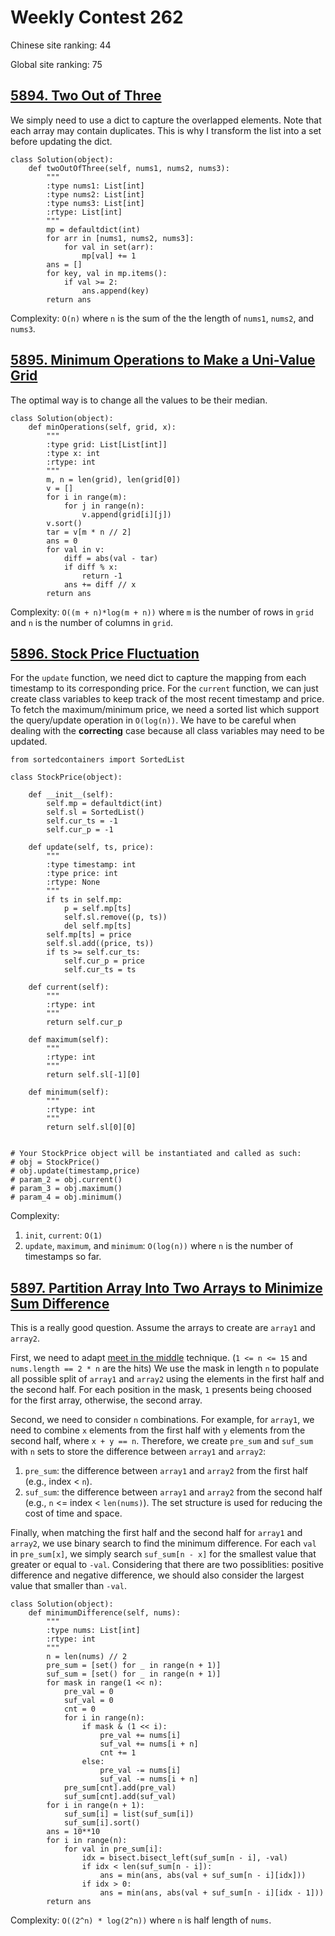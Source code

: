 # Weekly Contest 262
Chinese site ranking: 44

Global site ranking: 75
## [5894. Two Out of Three](https://leetcode-cn.com/contest/weekly-contest-262/problems/two-out-of-three/)
We simply need to use a dict to capture the overlapped elements. Note that each array may contain duplicates. 
This is why I transform the list into a set before updating the dict.
```
class Solution(object):
    def twoOutOfThree(self, nums1, nums2, nums3):
        """
        :type nums1: List[int]
        :type nums2: List[int]
        :type nums3: List[int]
        :rtype: List[int]
        """
        mp = defaultdict(int)
        for arr in [nums1, nums2, nums3]:
            for val in set(arr):
                mp[val] += 1
        ans = []
        for key, val in mp.items():
            if val >= 2:
                ans.append(key)
        return ans
```
Complexity: `O(n)` where `n` is the sum of the the length of `nums1`, `nums2`, and `nums3`.
## [5895. Minimum Operations to Make a Uni-Value Grid](https://leetcode-cn.com/contest/weekly-contest-262/problems/minimum-operations-to-make-a-uni-value-grid/)
The optimal way is to change all the values to be their median.
```
class Solution(object):
    def minOperations(self, grid, x):
        """
        :type grid: List[List[int]]
        :type x: int
        :rtype: int
        """
        m, n = len(grid), len(grid[0])
        v = []
        for i in range(m):
            for j in range(n):
                v.append(grid[i][j])
        v.sort()
        tar = v[m * n // 2]
        ans = 0
        for val in v:
            diff = abs(val - tar)
            if diff % x:
                return -1
            ans += diff // x
        return ans
```
Complexity: `O((m + n)*log(m + n))` where `m` is the number of rows in `grid` and `n` is the number of columns in `grid`.
## [5896. Stock Price Fluctuation](https://leetcode-cn.com/contest/weekly-contest-262/problems/stock-price-fluctuation/)
For the `update` function, we need dict to capture the mapping from each timestamp to its corresponding price.
For the `current` function, we can just create class variables to keep track of the most recent timestamp and price.
To fetch the maximum/minimum price, we need a sorted list which support the query/update operation in `O(log(n))`. 
We have to be careful when dealing with the <b>correcting</b> case because all class variables may need to be updated.
```
from sortedcontainers import SortedList

class StockPrice(object):

    def __init__(self):
        self.mp = defaultdict(int)
        self.sl = SortedList()
        self.cur_ts = -1
        self.cur_p = -1

    def update(self, ts, price):
        """
        :type timestamp: int
        :type price: int
        :rtype: None
        """
        if ts in self.mp:
            p = self.mp[ts]
            self.sl.remove((p, ts))
            del self.mp[ts]
        self.mp[ts] = price
        self.sl.add((price, ts))
        if ts >= self.cur_ts:
            self.cur_p = price
            self.cur_ts = ts

    def current(self):
        """
        :rtype: int
        """
        return self.cur_p

    def maximum(self):
        """
        :rtype: int
        """
        return self.sl[-1][0]

    def minimum(self):
        """
        :rtype: int
        """
        return self.sl[0][0]


# Your StockPrice object will be instantiated and called as such:
# obj = StockPrice()
# obj.update(timestamp,price)
# param_2 = obj.current()
# param_3 = obj.maximum()
# param_4 = obj.minimum()
```
Complexity: 
1. `init`, `current`: `O(1)`
2. `update`, `maximum`, and `minimum`: `O(log(n))` where `n` is the number of timestamps so far.
## [5897. Partition Array Into Two Arrays to Minimize Sum Difference](https://leetcode-cn.com/contest/weekly-contest-262/problems/partition-array-into-two-arrays-to-minimize-sum-difference/)
This is a really good question. Assume the arrays to create are `array1` and `array2`.

First, we need to adapt [meet in the middle](https://www.geeksforgeeks.org/meet-in-the-middle/) technique. (`1 <= n <= 15` and `nums.length == 2 * n` are the hits) 
We use the mask in length `n` to populate all possible split of `array1` and `array2` using the elements in the first half and the second half. 
For each position in the mask, `1` presents being choosed for the first array, otherwise, the second array.

Second, we need to consider `n` combinations. 
For example, for `array1`, we need to combine `x` elements from the first half with `y` elements from the second half, where `x + y == n`.
Therefore, we create `pre_sum` and `suf_sum` with `n` sets to store the difference between `array1` and `array2`:
1. `pre_sum`: the difference between `array1` and `array2` from the first half (e.g., index < `n`).
2. `suf_sum`: the difference between `array1` and `array2` from the second half (e.g., `n` <= index < `len(nums)`).
The set structure is used for reducing the cost of time and space.

Finally, when matching the first half and the second half for `array1` and `array2`, we use binary search to find the minimum difference. 
For each `val` in `pre_sum[x]`, we simply search `suf_sum[n - x]` for the smallest value that greater or equal to `-val`.
Considering that there are two possiblities: positive difference and negative difference, we should also consider the largest value that smaller than `-val`.
```
class Solution(object):
    def minimumDifference(self, nums):
        """
        :type nums: List[int]
        :rtype: int
        """
        n = len(nums) // 2
        pre_sum = [set() for _ in range(n + 1)]
        suf_sum = [set() for _ in range(n + 1)]
        for mask in range(1 << n):
            pre_val = 0
            suf_val = 0
            cnt = 0
            for i in range(n):
                if mask & (1 << i):
                    pre_val += nums[i]
                    suf_val += nums[i + n]
                    cnt += 1
                else:
                    pre_val -= nums[i]
                    suf_val -= nums[i + n]
            pre_sum[cnt].add(pre_val)
            suf_sum[cnt].add(suf_val)
        for i in range(n + 1):
            suf_sum[i] = list(suf_sum[i])
            suf_sum[i].sort()
        ans = 10**10
        for i in range(n):
            for val in pre_sum[i]:
                idx = bisect.bisect_left(suf_sum[n - i], -val)
                if idx < len(suf_sum[n - i]):
                    ans = min(ans, abs(val + suf_sum[n - i][idx]))
                if idx > 0:
                    ans = min(ans, abs(val + suf_sum[n - i][idx - 1]))
        return ans
```
Complexity: `O((2^n) * log(2^n))` where `n` is half length of `nums`.
